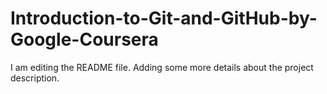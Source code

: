 # Introduction-to-Git-and-GitHub-by-Google-Coursera

I am editing the README file. Adding some more details about the project description.
